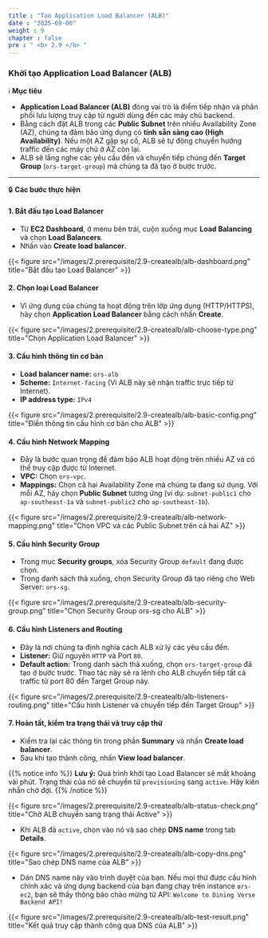```yaml
---
title : "Tạo Application Load Balancer (ALB)"
date : "2025-09-06"
weight : 9
chapter : false
pre : " <b> 2.9 </b> "
---
```


### Khởi tạo Application Load Balancer (ALB)

ℹ️ **Mục tiêu**

*   **Application Load Balancer (ALB)** đóng vai trò là điểm tiếp nhận và phân phối lưu lượng truy cập từ người dùng đến các máy chủ backend.
*   Bằng cách đặt ALB trong các **Public Subnet** trên nhiều Availability Zone (AZ), chúng ta đảm bảo ứng dụng có **tính sẵn sàng cao (High Availability)**. Nếu một AZ gặp sự cố, ALB sẽ tự động chuyển hướng traffic đến các máy chủ ở AZ còn lại.
*   ALB sẽ lắng nghe các yêu cầu đến và chuyển tiếp chúng đến **Target Group** (`ors-target-group`) mà chúng ta đã tạo ở bước trước.

---

🔒 **Các bước thực hiện**

#### **1. Bắt đầu tạo Load Balancer**

*   Từ **EC2 Dashboard**, ở menu bên trái, cuộn xuống mục **Load Balancing** và chọn **Load Balancers**.
*   Nhấn vào **Create load balancer**.

{{< figure src="/images/2.prerequisite/2.9-createalb/alb-dashboard.png" title="Bắt đầu tạo Load Balancer" >}}

#### **2. Chọn loại Load Balancer**

*   Vì ứng dụng của chúng ta hoạt động trên lớp ứng dụng (HTTP/HTTPS), hãy chọn **Application Load Balancer** bằng cách nhấn **Create**.

{{< figure src="/images/2.prerequisite/2.9-createalb/alb-choose-type.png" title="Chọn Application Load Balancer" >}}

#### **3. Cấu hình thông tin cơ bản**

*   **Load balancer name:** `ors-alb`
*   **Scheme:** `Internet-facing` (Vì ALB này sẽ nhận traffic trực tiếp từ Internet).
*   **IP address type:** `IPv4`

{{< figure src="/images/2.prerequisite/2.9-createalb/alb-basic-config.png" title="Điền thông tin cấu hình cơ bản cho ALB" >}}

#### **4. Cấu hình Network Mapping**

*   Đây là bước quan trọng để đảm bảo ALB hoạt động trên nhiều AZ và có thể truy cập được từ Internet.
*   **VPC:** Chọn `ors-vpc`.
*   **Mappings:** Chọn cả hai Availability Zone mà chúng ta đang sử dụng. Với mỗi AZ, hãy chọn **Public Subnet** tương ứng (ví dụ: `subnet-public1` cho `ap-southeast-1a` và `subnet-public2` cho `ap-southeast-1b`).

{{< figure src="/images/2.prerequisite/2.9-createalb/alb-network-mapping.png" title="Chọn VPC và các Public Subnet trên cả hai AZ" >}}

#### **5. Cấu hình Security Group**

*   Trong mục **Security groups**, xóa Security Group `default` đang được chọn.
*   Trong danh sách thả xuống, chọn Security Group đã tạo riêng cho Web Server: `ors-sg`.

{{< figure src="/images/2.prerequisite/2.9-createalb/alb-security-group.png" title="Chọn Security Group ors-sg cho ALB" >}}

#### **6. Cấu hình Listeners and Routing**

*   Đây là nơi chúng ta định nghĩa cách ALB xử lý các yêu cầu đến.
*   **Listener:** Giữ nguyên `HTTP` và Port `80`.
*   **Default action:** Trong danh sách thả xuống, chọn `ors-target-group` đã tạo ở bước trước. Thao tác này sẽ ra lệnh cho ALB chuyển tiếp tất cả traffic từ port 80 đến Target Group này.

{{< figure src="/images/2.prerequisite/2.9-createalb/alb-listeners-routing.png" title="Cấu hình Listener và chuyển tiếp đến Target Group" >}}

#### **7. Hoàn tất, kiểm tra trạng thái và truy cập thử**

*   Kiểm tra lại các thông tin trong phần **Summary** và nhấn **Create load balancer**.
*   Sau khi tạo thành công, nhấn **View load balancer**.

{{% notice info %}}
**Lưu ý:** Quá trình khởi tạo Load Balancer sẽ mất khoảng vài phút. Trạng thái của nó sẽ chuyển từ `provisioning` sang `active`. Hãy kiên nhẫn chờ đợi.
{{% /notice %}}

{{< figure src="/images/2.prerequisite/2.9-createalb/alb-status-check.png" title="Chờ ALB chuyển sang trạng thái Active" >}}

*   Khi ALB đã `active`, chọn vào nó và sao chép **DNS name** trong tab **Details**.

{{< figure src="/images/2.prerequisite/2.9-createalb/alb-copy-dns.png" title="Sao chép DNS name của ALB" >}}

*   Dán DNS name này vào trình duyệt của bạn. Nếu mọi thứ được cấu hình chính xác và ứng dụng backend của bạn đang chạy trên instance `ors-ec2`, bạn sẽ thấy thông báo chào mừng từ API: `Welcome to Dining Verse Backend API!`

{{< figure src="/images/2.prerequisite/2.9-createalb/alb-test-result.png" title="Kết quả truy cập thành công qua DNS của ALB" >}}